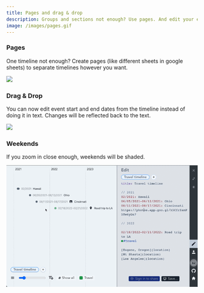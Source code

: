 ```yaml
---
title: Pages and drag & drop
description: Groups and sections not enough? Use pages. And edit your events directly from the timeline.
image: /images/pages.gif
---
```


### Pages

One timeline not enough? Create pages (like different sheets in google sheets) to separate timelines however you want.

![](/images/pages.gif)

### Drag & Drop

You can now edit event start and end dates from the timeline instead of doing it in text. Changes will be reflected back to the text.

![](/images/dragdrop.gif)

### Weekends

If you zoom in close enough, weekends will be shaded.

![](/images/weekends.gif)
